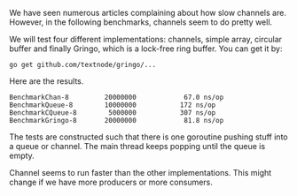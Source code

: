 We have seen numerous articles complaining about how slow channels are. However,
in the following benchmarks, channels seem to do pretty well.

We will test four different implementations: channels, simple array, circular
buffer and finally Gringo, which is a lock-free ring buffer. You can get it by:

```
go get github.com/textnode/gringo/...
```

Here are the results.

```
BenchmarkChan-8     	20000000	        67.0 ns/op
BenchmarkQueue-8    	10000000	       172 ns/op
BenchmarkCQueue-8   	 5000000	       307 ns/op
BenchmarkGringo-8   	20000000	        81.8 ns/op
```

The tests are constructed such that there is one goroutine pushing stuff into a
queue or channel. The main thread keeps popping until the queue is empty.

Channel seems to run faster than the other implementations. This might change if
we have more producers or more consumers.